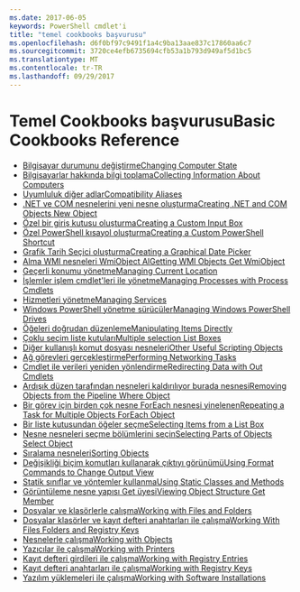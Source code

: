```yaml
---
ms.date: 2017-06-05
keywords: PowerShell cmdlet'i
title: "temel cookbooks başvurusu"
ms.openlocfilehash: d6f0bf97c9491f1a4c9ba13aae837c17860aa6c7
ms.sourcegitcommit: 3720ce4efb6735694cfb53a1b793d949af5d1bc5
ms.translationtype: MT
ms.contentlocale: tr-TR
ms.lasthandoff: 09/29/2017
---
```

# <a name="basic-cookbooks-reference"></a><span data-ttu-id="935f3-103">Temel Cookbooks başvurusu</span><span class="sxs-lookup"><span data-stu-id="935f3-103">Basic Cookbooks Reference</span></span>

- [<span data-ttu-id="935f3-104">Bilgisayar durumunu değiştirme</span><span class="sxs-lookup"><span data-stu-id="935f3-104">Changing Computer State</span></span>](Changing-Computer-State.md)
- [<span data-ttu-id="935f3-105">Bilgisayarlar hakkında bilgi toplama</span><span class="sxs-lookup"><span data-stu-id="935f3-105">Collecting Information About Computers</span></span>](Collecting-Information-About-Computers.md)
- [<span data-ttu-id="935f3-106">Uyumluluk diğer adlar</span><span class="sxs-lookup"><span data-stu-id="935f3-106">Compatibility Aliases</span></span>](Appendix-1---Compatibility-Aliases.md)
- [<span data-ttu-id="935f3-107">.NET ve COM nesnelerini yeni nesne oluşturma</span><span class="sxs-lookup"><span data-stu-id="935f3-107">Creating .NET and COM Objects  New Object </span></span>](Creating-.NET-and-COM-Objects--New-Object-.md)
- [<span data-ttu-id="935f3-108">Özel bir giriş kutusu oluşturma</span><span class="sxs-lookup"><span data-stu-id="935f3-108">Creating a Custom Input Box</span></span>](Creating-a-Custom-Input-Box.md)
- [<span data-ttu-id="935f3-109">Özel PowerShell kısayol oluşturma</span><span class="sxs-lookup"><span data-stu-id="935f3-109">Creating a Custom PowerShell Shortcut</span></span>](Appendix-2---Creating-a-Custom-PowerShell-Shortcut.md)
- [<span data-ttu-id="935f3-110">Grafik Tarih Seçici oluşturma</span><span class="sxs-lookup"><span data-stu-id="935f3-110">Creating a Graphical Date Picker</span></span>](Creating-a-Graphical-Date-Picker.md)
- [<span data-ttu-id="935f3-111">Alma WMI nesneleri WmiObject Al</span><span class="sxs-lookup"><span data-stu-id="935f3-111">Getting WMI Objects  Get WmiObject </span></span>](Getting-WMI-Objects--Get-WmiObject-.md)
- [<span data-ttu-id="935f3-112">Geçerli konumu yönetme</span><span class="sxs-lookup"><span data-stu-id="935f3-112">Managing Current Location</span></span>](Managing-Current-Location.md)
- [<span data-ttu-id="935f3-113">İşlemler işlem cmdlet'leri ile yönetme</span><span class="sxs-lookup"><span data-stu-id="935f3-113">Managing Processes with Process Cmdlets</span></span>](Managing-Processes-with-Process-Cmdlets.md)
- [<span data-ttu-id="935f3-114">Hizmetleri yönetme</span><span class="sxs-lookup"><span data-stu-id="935f3-114">Managing Services</span></span>](Managing-Services.md)
- [<span data-ttu-id="935f3-115">Windows PowerShell yönetme sürücüler</span><span class="sxs-lookup"><span data-stu-id="935f3-115">Managing Windows PowerShell Drives</span></span>](Managing-Windows-PowerShell-Drives.md)
- [<span data-ttu-id="935f3-116">Öğeleri doğrudan düzenleme</span><span class="sxs-lookup"><span data-stu-id="935f3-116">Manipulating Items Directly</span></span>](Manipulating-Items-Directly.md)
- [<span data-ttu-id="935f3-117">Çoklu seçim liste kutuları</span><span class="sxs-lookup"><span data-stu-id="935f3-117">Multiple selection List Boxes</span></span>](Multiple-selection-List-Boxes.md)
- [<span data-ttu-id="935f3-118">Diğer kullanışlı komut dosyası nesneleri</span><span class="sxs-lookup"><span data-stu-id="935f3-118">Other Useful Scripting Objects</span></span>](Other-Useful-Scripting-Objects.md)
- [<span data-ttu-id="935f3-119">Ağ görevleri gerçekleştirme</span><span class="sxs-lookup"><span data-stu-id="935f3-119">Performing Networking Tasks</span></span>](Performing-Networking-Tasks.md)
- [<span data-ttu-id="935f3-120">Cmdlet ile verileri yeniden yönlendirme</span><span class="sxs-lookup"><span data-stu-id="935f3-120">Redirecting Data with Out   Cmdlets</span></span>](Redirecting-Data-with-Out---Cmdlets.md)
- [<span data-ttu-id="935f3-121">Ardışık düzen tarafından nesneleri kaldırılıyor burada nesnesi</span><span class="sxs-lookup"><span data-stu-id="935f3-121">Removing Objects from the Pipeline  Where Object </span></span>](Removing-Objects-from-the-Pipeline--Where-Object-.md)
- [<span data-ttu-id="935f3-122">Bir görev için birden çok nesne ForEach nesnesi yinelenen</span><span class="sxs-lookup"><span data-stu-id="935f3-122">Repeating a Task for Multiple Objects  ForEach Object </span></span>](Repeating-a-Task-for-Multiple-Objects--ForEach-Object-.md)
- [<span data-ttu-id="935f3-123">Bir liste kutusundan öğeler seçme</span><span class="sxs-lookup"><span data-stu-id="935f3-123">Selecting Items from a List Box</span></span>](Selecting-Items-from-a-List-Box.md)
- [<span data-ttu-id="935f3-124">Nesne nesneleri seçme bölümlerini seçin</span><span class="sxs-lookup"><span data-stu-id="935f3-124">Selecting Parts of Objects  Select Object </span></span>](Selecting-Parts-of-Objects--Select-Object-.md)
- [<span data-ttu-id="935f3-125">Sıralama nesneleri</span><span class="sxs-lookup"><span data-stu-id="935f3-125">Sorting Objects</span></span>](Sorting-Objects.md)
- [<span data-ttu-id="935f3-126">Değişikliği biçim komutları kullanarak çıktıyı görünümü</span><span class="sxs-lookup"><span data-stu-id="935f3-126">Using Format Commands to Change Output View</span></span>](Using-Format-Commands-to-Change-Output-View.md)
- [<span data-ttu-id="935f3-127">Statik sınıflar ve yöntemler kullanma</span><span class="sxs-lookup"><span data-stu-id="935f3-127">Using Static Classes and Methods</span></span>](Using-Static-Classes-and-Methods.md)
- [<span data-ttu-id="935f3-128">Görüntüleme nesne yapısı Get üyesi</span><span class="sxs-lookup"><span data-stu-id="935f3-128">Viewing Object Structure  Get Member </span></span>](Viewing-Object-Structure--Get-Member-.md)
- [<span data-ttu-id="935f3-129">Dosyalar ve klasörlerle çalışma</span><span class="sxs-lookup"><span data-stu-id="935f3-129">Working with Files and Folders</span></span>](Working-with-Files-and-Folders.md)
- [<span data-ttu-id="935f3-130">Dosyalar klasörler ve kayıt defteri anahtarları ile çalışma</span><span class="sxs-lookup"><span data-stu-id="935f3-130">Working With Files Folders and Registry Keys</span></span>](Working-With-Files-Folders-and-Registry-Keys.md)
- [<span data-ttu-id="935f3-131">Nesnelerle çalışma</span><span class="sxs-lookup"><span data-stu-id="935f3-131">Working with Objects</span></span>](Working-with-Objects.md)
- [<span data-ttu-id="935f3-132">Yazıcılar ile çalışma</span><span class="sxs-lookup"><span data-stu-id="935f3-132">Working with Printers</span></span>](Working-with-Printers.md)
- [<span data-ttu-id="935f3-133">Kayıt defteri girdileri ile çalışma</span><span class="sxs-lookup"><span data-stu-id="935f3-133">Working with Registry Entries</span></span>](Working-with-Registry-Entries.md)
- [<span data-ttu-id="935f3-134">Kayıt defteri anahtarları ile çalışma</span><span class="sxs-lookup"><span data-stu-id="935f3-134">Working with Registry Keys</span></span>](Working-with-Registry-Keys.md)
- [<span data-ttu-id="935f3-135">Yazılım yüklemeleri ile çalışma</span><span class="sxs-lookup"><span data-stu-id="935f3-135">Working with Software Installations</span></span>](Working-with-Software-Installations.md)

